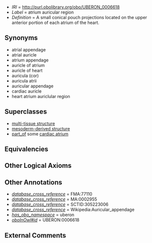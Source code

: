  * *IRI* = http://purl.obolibrary.org/obo/UBERON_0006618
 * *Label* = atrium auricular region
 * *Definition* = A small conical pouch projections located on the upper anterior portion of each atrium of the heart.

## Synonyms

 * atrial appendage
 * atrial auricle
 * atrium appendage
 * auricle of atrium
 * auricle of heart
 * auricula (cor)
 * auricula atrii
 * auricular appendage
 * cardiac auricle
 * heart atrium auriclular region

## Superclasses

 * [multi-tissue structure](../../UBERON/81/UBERON_0000481.md)
 * [mesoderm-derived structure](../../UBERON/20/UBERON_0004120.md)
 * [part_of](../../BFO/50/BFO_0000050.md) some [cardiac atrium](../../UBERON/81/UBERON_0002081.md)

## Equivalencies


## Other Logical Axioms


## Other Annotations

 * *[database_cross_reference](../../ef/oboInOwl#hasDbXref.md)* = FMA:77110
 * *[database_cross_reference](../../ef/oboInOwl#hasDbXref.md)* = MA:0002955
 * *[database_cross_reference](../../ef/oboInOwl#hasDbXref.md)* = SCTID:305223006
 * *[database_cross_reference](../../ef/oboInOwl#hasDbXref.md)* = Wikipedia:Auricular_appendage
 * *[has_obo_namespace](../../ce/oboInOwl#hasOBONamespace.md)* = uberon
 * *[oboInOwl#id](../../id/oboInOwl#id.md)* = UBERON:0006618

## External Comments

